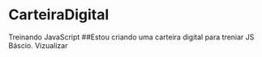# CarteiraDigital

Treinando JavaScript 
##Estou criando uma carteira digital para treniar JS Báscio.
Vizualizar
